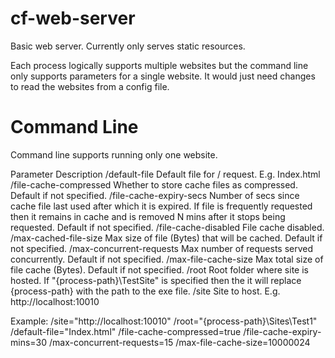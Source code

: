 # cf-web-server

Basic web server. Currently only serves static resources.

Each process logically supports multiple websites but the command line only supports parameters for a 
single website. It would just need changes to read the websites from a config file.

# Command Line
Command line supports running only one website.

Parameter					Description
/default-file				Default file for / request. E.g. Index.html
/file-cache-compressed		Whether to store cache files as compressed. Default if not specified.
/file-cache-expiry-secs	 	Number of secs since cache file last used after which it is expired. If file is
							frequently requested then it remains in cache and is removed N mins after it stops
							being requested. Default if not specified.
/file-cache-disabled		File cache disabled. 
/max-cached-file-size		Max size of file (Bytes) that will be cached. Default if not specified.
/max-concurrent-requests	Max number of requests served concurrently. Default if not specified.
/max-file-cache-size		Max total size of file cache (Bytes). Default if not specified.
/root						Root folder where site is hosted.
							If "{process-path}\TestSite" is specified then the it will replace {process-path}
							with the path to the exe file.
/site						Site to host. E.g. http://localhost:10010						

Example:
/site="http://localhost:10010"
/root="{process-path}\Sites\Test1" 
/default-file="Index.html"
/file-cache-compressed=true 
/file-cache-expiry-mins=30 
/max-concurrent-requests=15
/max-file-cache-size=10000024